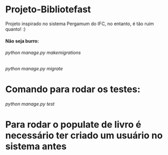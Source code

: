 # Projeto-Bibliotefast
Projeto inspirado no sistema Pergamum do IFC, no entanto, é tão ruim quanto! :)

#### Não seja burro:
###### python manage.py makemigrations
###### python manage.py migrate

# Comando para rodar os testes:
###### python manage.py test

# Para rodar o populate de livro é necessário ter criado um usuário no sistema antes

